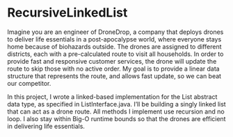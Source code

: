 # RecursiveLinkedList

Imagine you are an engineer of DroneDrop, a company that deploys drones to deliver life essentials in a post-apocalypse world, where everyone stays home because of biohazards outside. The drones are assigned to different districts, each with a pre-calculated route to visit all households. In order to provide fast and responsive customer services, the drone will update the route to skip those with no active order. My goal is to provide a linear data structure that represents the route, and allows fast update, so we can beat our competitor. 

In this project, I wrote a linked-based implementation for the List abstract data type, as specified in ListInterface.java. I’ll be building a singly linked list that can act as a drone route. All methods I implement use recursion and no loop. I also stay within Big-O runtime bounds so that the drones are efficient in delivering life essentials.
